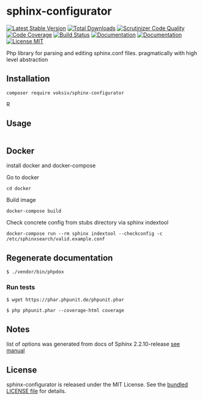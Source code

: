 # sphinx-configurator

[![Latest Stable Version](https://poser.pugx.org/ltd-beget/sphinx-configurator/version)](https://packagist.org/packages/ltd-beget/sphinx-configurator) 
[![Total Downloads](https://poser.pugx.org/ltd-beget/sphinx-configurator/downloads)](https://packagist.org/packages/ltd-beget/sphinx-configurator)
[![Scrutinizer Code Quality](https://scrutinizer-ci.com/g/LTD-Beget/sphinx-configurator/badges/quality-score.png?b=master)](https://scrutinizer-ci.com/g/LTD-Beget/sphinx-configurator/?branch=master)
[![Code Coverage](https://scrutinizer-ci.com/g/LTD-Beget/sphinx-configurator/badges/coverage.png?b=master)](https://scrutinizer-ci.com/g/LTD-Beget/sphinx-configurator/?branch=master)
[![Build Status](https://scrutinizer-ci.com/g/LTD-Beget/sphinx-configurator/badges/build.png?b=master)](https://scrutinizer-ci.com/g/LTD-Beget/sphinx-configurator/build-status/master)
[![Documentation](https://img.shields.io/badge/code-documented-brightgreen.svg)](http://ltd-beget.github.io/sphinx-configurator/documentation/html/index.html)
[![Documentation](https://img.shields.io/badge/code-coverage-brightgreen.svg)](http://ltd-beget.github.io/sphinx-configurator/coverage/index.html)
[![License MIT](http://img.shields.io/badge/license-MIT-blue.svg?style=flat)](https://github.com/LTD-Beget/sphinx-configurator/blob/master/LICENSE)


Php library for parsing and editing sphinx.conf files. pragmatically with high level abstraction

## Installation

```shell
composer require voksiv/sphinx-configurator
```
R
## Usage
```php

```

## Docker
install docker and docker-compose

Go to docker 
```shell
cd docker
```

Build image
```shell
docker-compose build
```

Check concrete config from stubs directory via sphinx indextool
```shell
docker-compose run --rm sphinx indextool --checkconfig -c /etc/sphinxsearch/valid.example.conf
```

## Regenerate documentation
```shell
$ ./vendor/bin/phpdox
```

### Run tests

```shell
$ wget https://phar.phpunit.de/phpunit.phar
```

```shell
$ php phpunit.phar --coverage-html coverage
```


## Notes
list of options was generated from docs of Sphinx 2.2.10-release 
[see manual](http://sphinxsearch.com/docs/current.html)

## License

sphinx-configurator is released under the MIT License.
See the [bundled LICENSE file](LICENSE) for details.
